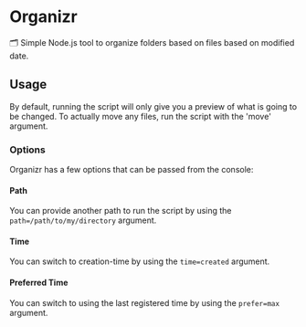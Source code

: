 # Organizr
🗂️ Simple Node.js tool to organize folders based on files based on modified date.

## Usage
By default, running the script will only give you a preview of what is going to be changed. To actually move any files, run the script with the 'move' argument.

### Options
Organizr has a few options that can be passed from the console:

#### Path
You can provide another path to run the script by using the ``path=/path/to/my/directory`` argument.

#### Time
You can switch to creation-time by using the ``time=created`` argument.

#### Preferred Time
You can switch to using the last registered time by using the ``prefer=max`` argument.
